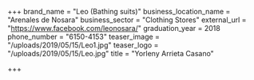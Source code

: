 +++
brand_name = "Leo (Bathing suits)"
business_location_name = "Arenales de Nosara"
business_sector = "Clothing Stores"
external_url = "https://www.facebook.com/leonosara/"
graduation_year = 2018
phone_number = "6150-4153"
teaser_image = "/uploads/2019/05/15/Leo1.jpg"
teaser_logo = "/uploads/2019/05/15/Leo.jpg"
title = "Yorleny Arrieta Casano"

+++
